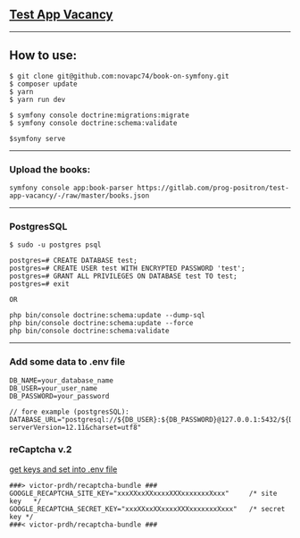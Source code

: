 ## [Test App Vacancy](https://gitlab.com/prog-positron/test-app-vacancy)

***
## How to use:
```
$ git clone git@github.com:novapc74/book-on-symfony.git
$ composer update
$ yarn
$ yarn run dev

$ symfony console doctrine:migrations:migrate
$ symfony console doctrine:schema:validate

$symfony serve
```
***
### Upload the books:
```
symfony console app:book-parser https://gitlab.com/prog-positron/test-app-vacancy/-/raw/master/books.json

```
***
### PostgresSQL
```
$ sudo -u postgres psql

postgres=# CREATE DATABASE test;
postgres=# CREATE USER test WITH ENCRYPTED PASSWORD 'test';
postgres=# GRANT ALL PRIVILEGES ON DATABASE test TO test;
postgres=# exit

OR

php bin/console doctrine:schema:update --dump-sql
php bin/console doctrine:schema:update --force
php bin/console doctrine:schema:validate
```
***
### Add some data to .env file
```
DB_NAME=your_database_name
DB_USER=your_user_name
DB_PASSWORD=your_password

// fore example (postgresSQL): 
DATABASE_URL="postgresql://${DB_USER}:${DB_PASSWORD}@127.0.0.1:5432/${DB_NAME}?serverVersion=12.11&charset=utf8"
```

### reCaptcha v.2

[get keys and set into .env file](https://www.google.com/recaptcha/admin/)
```
###> victor-prdh/recaptcha-bundle ###
GOOGLE_RECAPTCHA_SITE_KEY="xxxXXxxXXxxxxXXXxxxxxxxXxxx"     /* site key   */
GOOGLE_RECAPTCHA_SECRET_KEY="xxxXXxxXXxxxxXXXxxxxxxxXxxx"   /* secret key */
###< victor-prdh/recaptcha-bundle ###
```